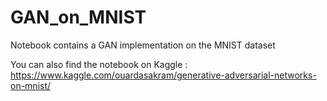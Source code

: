 # GAN_on_MNIST
Notebook contains a GAN implementation on the MNIST dataset

You can also find the notebook on Kaggle : https://www.kaggle.com/ouardasakram/generative-adversarial-networks-on-mnist/
